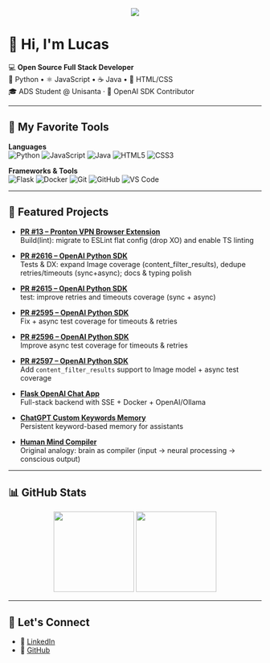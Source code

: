 <!-- Banner opcional -->
<p align="center">
  <img src="https://capsule-render.vercel.app/api?type=wave&color=0:2496ED,100:3776AB&height=180&section=header&text=Lucas%20Alencar&fontSize=40&fontColor=ffffff" />
</p>

# 👋 Hi, I'm Lucas

💻 **Open Source Full Stack Developer**  
🐍 Python • ⚛️ JavaScript • ☕ Java • 🎨 HTML/CSS  
🎓 ADS Student @ Unisanta · 🤖 OpenAI SDK Contributor  

---

## 🧰 My Favorite Tools

**Languages**  
![Python](https://img.shields.io/badge/Python-3776AB?logo=python&logoColor=white)
![JavaScript](https://img.shields.io/badge/JavaScript-F7DF1E?logo=javascript&logoColor=black)
![Java](https://img.shields.io/badge/Java-007396?logo=java&logoColor=white)
![HTML5](https://img.shields.io/badge/HTML5-E34F26?logo=html5&logoColor=white)
![CSS3](https://img.shields.io/badge/CSS3-1572B6?logo=css3&logoColor=white)

**Frameworks & Tools**  
![Flask](https://img.shields.io/badge/Flask-000000?logo=flask&logoColor=white)
![Docker](https://img.shields.io/badge/Docker-2496ED?logo=docker&logoColor=white)
![Git](https://img.shields.io/badge/Git-F05032?logo=git&logoColor=white)
![GitHub](https://img.shields.io/badge/GitHub-181717?logo=github&logoColor=white)
![VS Code](https://img.shields.io/badge/VSCode-007ACC?logo=visualstudiocode&logoColor=white)

---

## 🌟 Featured Projects

- **[PR #13 – Pronton VPN Browser Extension](https://github.com/ProtonVPN/proton-vpn-browser-extension/pull/13)**  
  Build(lint): migrate to ESLint flat config (drop XO) and enable TS linting
  
- **[PR #2616 – OpenAI Python SDK](https://github.com/openai/openai-python/pull/2616)**  
  Tests & DX: expand Image coverage (content_filter_results), dedupe retries/timeouts (sync+async); docs & typing polish
  
- **[PR #2615 – OpenAI Python SDK](https://github.com/openai/openai-python/pull/2615)**  
  test: improve retries and timeouts coverage (sync + async)
  
- **[PR #2595 – OpenAI Python SDK](https://github.com/openai/openai-python/pull/2595)**  
  Fix + async test coverage for timeouts & retries
  
- **[PR #2596 – OpenAI Python SDK](https://github.com/openai/openai-python/pull/2596)**  
  Improve async test coverage for timeouts & retries
  
- **[PR #2597 – OpenAI Python SDK](https://github.com/openai/openai-python/pull/2597)**  
  Add `content_filter_results` support to Image model + async test coverage

- **[Flask OpenAI Chat App](https://github.com/lucasalencarxisto-stack/flask-openai-chat-app)**  
  Full-stack backend with SSE + Docker + OpenAI/Ollama  

- **[ChatGPT Custom Keywords Memory](https://github.com/lucasalencarxisto-stack/chatgpt-custom-keywords-memory)**  
  Persistent keyword-based memory for assistants  

- **[Human Mind Compiler](https://github.com/lucasalencarxisto-stack/human-mind-compiler)**  
  Original analogy: brain as compiler (input → neural processing → conscious output)  

---

## 📊 GitHub Stats

<p align="center">
  <img src="https://github-readme-stats.vercel.app/api?username=lucasalencarxisto-stack&show_icons=true&theme=radical" height="160" />
  <img src="https://github-readme-stats.vercel.app/api/top-langs/?username=lucasalencarxisto-stack&layout=compact&theme=radical" height="160"/>
</p>

---

## 🤝 Let's Connect

- 💼 [LinkedIn](https://www.linkedin.com/in//lucasalencar-dev/)  
- 🐙 [GitHub](https://github.com/lucasalencarxisto-stack)  

